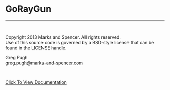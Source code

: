 GoRayGun
========

--------

<br />

Copyright 2013 Marks and Spencer. All rights reserved.<br />
Use of this source code is governed by a BSD-style license that can be found in the LICENSE handle.

Greg Pugh<br />
greg.pugh@marks-and-spencer.com<br />

<br />

[Click To View Documentation](http://godoc.org/github.com/DigitalInnovation/go_raygun/goraygun)